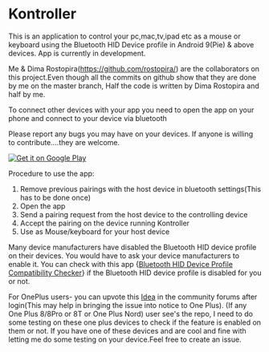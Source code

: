 # Kontroller

This is an application to control your pc,mac,tv,ipad etc as a mouse or keyboard using the Bluetooth HID Device profile in Android 9(Pie) & above devices. App is currently in development. 

Me & Dima Rostopira(https://github.com/rostopira/) are the collaborators on this project.Even though all the commits on github show that they are done by me on the master branch, Half the code is written by Dima Rostopira and half by me. 


To connect other devices with your app you need to open the app on your phone and connect to your device via bluetooth

Please report any bugs you may have on your devices. If anyone is willing to contribute....they are welcome.


<a href='https://play.google.com/store/apps/details?id=com.github.roarappstudio.btkontroller&pcampaignid=MKT-Other-global-all-co-prtnr-py-PartBadge-Mar2515-1'><img alt='Get it on Google Play' src='https://play.google.com/intl/en_us/badges/images/generic/en_badge_web_generic.png'/></a>

Procedure to use the app:
1) Remove previous pairings with the host device in bluetooth settings(This has to be done once)
2) Open the app
3) Send a pairing request from the host device to the controlling device
4) Accept the pairing on the device running Kontroller
5) Use as Mouse/keyboard for your host device 

Many device manufacturers have disabled the Bluetooth HID device profile on their devices. You would have to ask your device manufacturers to enable it. You can check with this app {[Bluetooth HID Device Profile Compatibility Checker](https://play.google.com/store/apps/details?id=com.rkaneapplabs.bluetooth_hid.bluetoothproxy)} if the Bluetooth HID device profile is disabled for you or not.

For OnePlus users- you can upvote this [Idea](https://forums.oneplus.com/threads/converting-one-plus-devices-into-a-bluetooth-controller-mouse-keyboard-etc.1192272/) in the community forums after login(This may help in bringing the issue into notice to One Plus). (If any One Plus 8/8Pro or 8T or One Plus Nord) user see's the repo, I need to do some testing on these one plus devices to check if the feature is enabled on them or not. If you have one of these devices and are cool and fine with letting me do some testing on your device.Feel free to create an issue.
